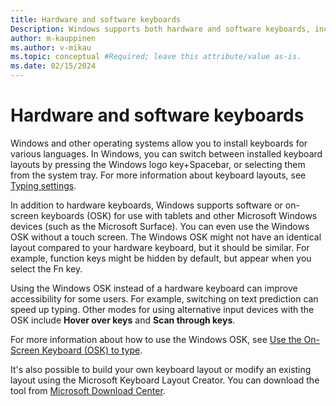 ```yaml
---
title: Hardware and software keyboards
Description: Windows supports both hardware and software keyboards, including Emoji keyboards.
author: m-kauppinen
ms.author: v-mikau
ms.topic: conceptual #Required; leave this attribute/value as-is.
ms.date: 02/15/2024
---
```


# Hardware and software keyboards

Windows and other operating systems allow you to install keyboards for various languages. In Windows, you can switch between installed keyboard layouts by pressing the Windows logo key+Spacebar, or selecting them from the system tray. For more information about keyboard layouts, see [Typing settings](../locale/typing-settings.md).

In addition to hardware keyboards, Windows supports software or on-screen keyboards (OSK) for use with tablets and other Microsoft Windows devices (such as the Microsoft Surface). You can even use the Windows OSK without a touch screen. The Windows OSK might not have an identical layout compared to your hardware keyboard, but it should be similar. For example, function keys might be hidden by default, but appear when you select the Fn key.

Using the Windows OSK instead of a hardware keyboard can improve accessibility for some users. For example, switching on text prediction can speed up typing. Other modes for using alternative input devices with the OSK include **Hover over keys** and **Scan through keys**.

For more information about how to use the Windows OSK, see [Use the On-Screen Keyboard (OSK) to type](https://support.microsoft.com/en-us/windows/use-the-on-screen-keyboard-osk-to-type-ecbb5e08-5b4e-d8c8-f794-81dbf896267a).

It's also possible to build your own keyboard layout or modify an existing layout using the Microsoft Keyboard Layout Creator. You can download the tool from [Microsoft Download Center](https://www.microsoft.com/en-us/download/details.aspx?id=102134).
